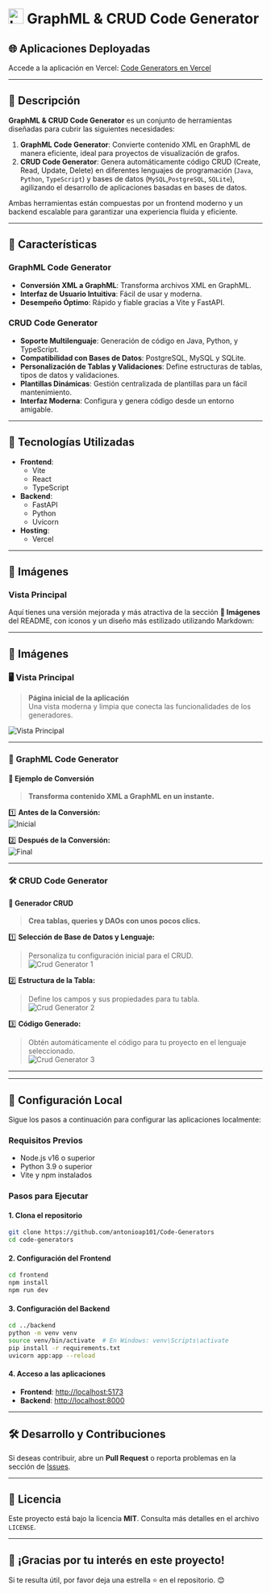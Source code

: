 # <img src="./readme-assets/logo.png" alt="Logo" width="30" height="30" /> GraphML & CRUD Code Generator

## 🌐 Aplicaciones Deployadas

Accede a la aplicación en Vercel: [Code Generators en Vercel](https://code-generators-aag.vercel.app/)

---

## 📖 Descripción

**GraphML & CRUD Code Generator** es un conjunto de herramientas diseñadas para cubrir las siguientes necesidades:

1. **GraphML Code Generator**: Convierte contenido XML en GraphML de manera eficiente, ideal para proyectos de
   visualización de grafos.
2. **CRUD Code Generator**: Genera automáticamente código CRUD (Create, Read, Update, Delete) en diferentes lenguajes de
   programación (`Java`, `Python`, `TypeScript`) y bases de datos (`MySQL`,`PostgreSQL`, `SQLite`),
   agilizando el desarrollo de aplicaciones basadas en bases de datos.

Ambas herramientas están compuestas por un frontend moderno y un backend escalable para garantizar una experiencia
fluida y eficiente.

---

## 🎯 Características

### GraphML Code Generator

- **Conversión XML a GraphML**: Transforma archivos XML en GraphML.
- **Interfaz de Usuario Intuitiva**: Fácil de usar y moderna.
- **Desempeño Óptimo**: Rápido y fiable gracias a Vite y FastAPI.

### CRUD Code Generator

- **Soporte Multilenguaje**: Generación de código en Java, Python, y TypeScript.
- **Compatibilidad con Bases de Datos**: PostgreSQL, MySQL y SQLite.
- **Personalización de Tablas y Validaciones**: Define estructuras de tablas, tipos de datos y validaciones.
- **Plantillas Dinámicas**: Gestión centralizada de plantillas para un fácil mantenimiento.
- **Interfaz Moderna**: Configura y genera código desde un entorno amigable.

---

## 🚀 Tecnologías Utilizadas

- **Frontend**:
    - Vite
    - React
    - TypeScript
- **Backend**:
    - FastAPI
    - Python
    - Uvicorn
- **Hosting**:
    - Vercel

---

## 📸 Imágenes

### Vista Principal

Aquí tienes una versión mejorada y más atractiva de la sección **📸 Imágenes** del README, con iconos y un diseño más
estilizado utilizando Markdown:

---

## 📸 Imágenes

### 🖥️ Vista Principal

> **Página inicial de la aplicación**  
> Una vista moderna y limpia que conecta las funcionalidades de los generadores.

![Vista Principal](readme-assets/main-page.png)

---

### 🧩 **GraphML Code Generator**

#### 🔄 Ejemplo de Conversión

> **Transforma contenido XML a GraphML en un instante.**

1️⃣ **Antes de la Conversión:**  
![Inicial](readme-assets/graphml-generator-1.png)

2️⃣ **Después de la Conversión:**  
![Final](readme-assets/graphml-generator-2.png)

---

### 🛠️ **CRUD Code Generator**

#### 🌟 Generador CRUD

> **Crea tablas, queries y DAOs con unos pocos clics.**

1️⃣ **Selección de Base de Datos y Lenguaje:**
> Personaliza tu configuración inicial para el CRUD.  
![Crud Generator 1](readme-assets/crud-generator-1.png)

2️⃣ **Estructura de la Tabla:**
> Define los campos y sus propiedades para tu tabla.  
![Crud Generator 2](readme-assets/crud-generator-2.png)

3️⃣ **Código Generado:**
> Obtén automáticamente el código para tu proyecto en el lenguaje seleccionado.  
![Crud Generator 3](readme-assets/crud-generator-3.png)

---

---

## 🔧 Configuración Local

Sigue los pasos a continuación para configurar las aplicaciones localmente:

### Requisitos Previos

- Node.js v16 o superior
- Python 3.9 o superior
- Vite y npm instalados

### Pasos para Ejecutar

#### 1. Clona el repositorio

```bash
git clone https://github.com/antonioap101/Code-Generators
cd code-generators
```

#### 2. Configuración del Frontend

```bash
cd frontend
npm install
npm run dev
```

#### 3. Configuración del Backend

```bash
cd ../backend
python -m venv venv
source venv/bin/activate  # En Windows: venv\Scripts\activate
pip install -r requirements.txt
uvicorn app:app --reload
```

#### 4. Acceso a las aplicaciones

- **Frontend**: [http://localhost:5173](http://localhost:5173)
- **Backend**: [http://localhost:8000](http://localhost:8000)

---

## 🛠️ Desarrollo y Contribuciones

Si deseas contribuir, abre un **Pull Request** o reporta problemas en la sección
de [Issues](https://github.com/antonioap101/code-generators/issues).

---

## 📝 Licencia

Este proyecto está bajo la licencia **MIT**. Consulta más detalles en el archivo `LICENSE`.

---

## 🌟 ¡Gracias por tu interés en este proyecto!

Si te resulta útil, por favor deja una estrella ⭐ en el repositorio. 😊